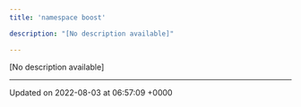 ```yaml
---
title: 'namespace boost'

description: "[No description available]"

---
```







[No description available]






-------------------------------

Updated on 2022-08-03 at 06:57:09 +0000